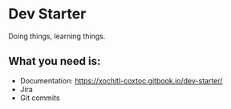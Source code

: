 # Dev Starter 
Doing things, learning things.

## What you need is:
- Documentation: https://xochitl-coxtoc.gitbook.io/dev-starter/
- Jira
- Git commits

